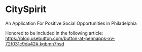 # CitySpirit
An Application For Positive Social Opportunities in Philadelphia

Honored to be included in the following article: https://blog.usebutton.com/button-at-pennapps-xv-72f031c9da42#.kgbmn7hsd
